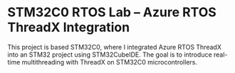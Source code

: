 # STM32C0 RTOS Lab – Azure RTOS ThreadX Integration
This project is based STM32C0, where I integrated Azure RTOS ThreadX into an STM32 project using STM32CubeIDE. The goal is to introduce real-time multithreading with ThreadX on STM32C0 microcontrollers.
